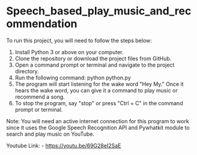 # Speech_based_play_music_and_recommendation

To run this project, you will need to follow the steps below:

1) Install Python 3 or above on your computer.
2) Clone the repository or download the project files from GitHub.
3) Open a command prompt or terminal and navigate to the project directory.
4) Run the following command: python python.py
5) The program will start listening for the wake word "Hey My." Once it hears the wake word, you can give it a command to play music or recommend a song.
6) To stop the program, say "stop" or press "Ctrl + C" in the command prompt or terminal.

Note: You will need an active internet connection for this program to work since it uses the Google Speech Recognition API and Pywhatkit module to search and play music on YouTube.


Youtube Link: - https://youtu.be/69G28eI2SaE 
